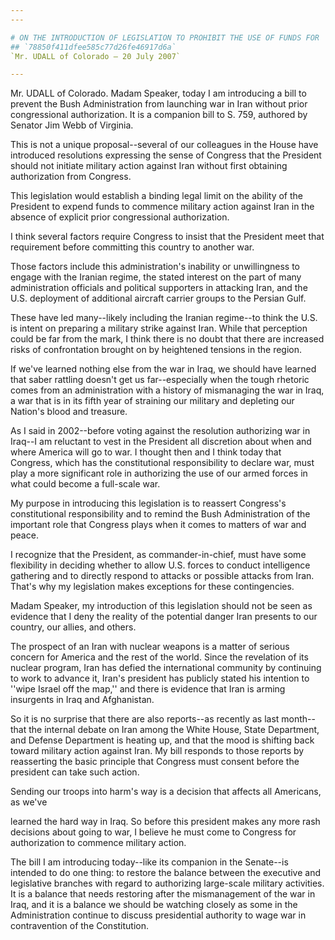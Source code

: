 ```yaml
---
---

# ON THE INTRODUCTION OF LEGISLATION TO PROHIBIT THE USE OF FUNDS FOR  MILITARY OPERATIONS IN IRAN WITHOUT CONGRESSIONAL AUTHORIZATION
## `78850f411dfee585c77d26fe46917d6a`
`Mr. UDALL of Colorado — 20 July 2007`

---
```



Mr. UDALL of Colorado. Madam Speaker, today I am introducing a bill 
to prevent the Bush Administration from launching war in Iran without 
prior congressional authorization. It is a companion bill to S. 759, 
authored by Senator Jim Webb of Virginia.

This is not a unique proposal--several of our colleagues in the House 
have introduced resolutions expressing the sense of Congress that the 
President should not initiate military action against Iran without 
first obtaining authorization from Congress.

This legislation would establish a binding legal limit on the ability 
of the President to expend funds to commence military action against 
Iran in the absence of explicit prior congressional authorization.

I think several factors require Congress to insist that the President 
meet that requirement before committing this country to another war.

Those factors include this administration's inability or 
unwillingness to engage with the Iranian regime, the stated interest on 
the part of many administration officials and political supporters in 
attacking Iran, and the U.S. deployment of additional aircraft carrier 
groups to the Persian Gulf.

These have led many--likely including the Iranian regime--to think 
the U.S. is intent on preparing a military strike against Iran. While 
that perception could be far from the mark, I think there is no doubt 
that there are increased risks of confrontation brought on by 
heightened tensions in the region.

If we've learned nothing else from the war in Iraq, we should have 
learned that saber rattling doesn't get us far--especially when the 
tough rhetoric comes from an administration with a history of 
mismanaging the war in Iraq, a war that is in its fifth year of 
straining our military and depleting our Nation's blood and treasure.

As I said in 2002--before voting against the resolution authorizing 
war in Iraq--I am reluctant to vest in the President all discretion 
about when and where America will go to war. I thought then and I think 
today that Congress, which has the constitutional responsibility to 
declare war, must play a more significant role in authorizing the use 
of our armed forces in what could become a full-scale war.

My purpose in introducing this legislation is to reassert Congress's 
constitutional responsibility and to remind the Bush Administration of 
the important role that Congress plays when it comes to matters of war 
and peace.

I recognize that the President, as commander-in-chief, must have some 
flexibility in deciding whether to allow U.S. forces to conduct 
intelligence gathering and to directly respond to attacks or possible 
attacks from Iran. That's why my legislation makes exceptions for these 
contingencies.

Madam Speaker, my introduction of this legislation should not be seen 
as evidence that I deny the reality of the potential danger Iran 
presents to our country, our allies, and others.

The prospect of an Iran with nuclear weapons is a matter of serious 
concern for America and the rest of the world. Since the revelation of 
its nuclear program, Iran has defied the international community by 
continuing to work to advance it, Iran's president has publicly stated 
his intention to ''wipe Israel off the map,'' and there is evidence 
that Iran is arming insurgents in Iraq and Afghanistan.

So it is no surprise that there are also reports--as recently as last 
month--that the internal debate on Iran among the White House, State 
Department, and Defense Department is heating up, and that the mood is 
shifting back toward military action against Iran. My bill responds to 
those reports by reasserting the basic principle that Congress must 
consent before the president can take such action.

Sending our troops into harm's way is a decision that affects all 
Americans, as we've


learned the hard way in Iraq. So before this president makes any more 
rash decisions about going to war, I believe he must come to Congress 
for authorization to commence military action.

The bill I am introducing today--like its companion in the Senate--is 
intended to do one thing: to restore the balance between the executive 
and legislative branches with regard to authorizing large-scale 
military activities. It is a balance that needs restoring after the 
mismanagement of the war in Iraq, and it is a balance we should be 
watching closely as some in the Administration continue to discuss 
presidential authority to wage war in contravention of the 
Constitution.
